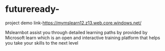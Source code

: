 # futureready-
project demo link-https://mymslearn12.z13.web.core.windows.net/


Mslearnbot assist you through detailed learning paths by provided by Microsoft learn which is an open and interactive training platform that helps you take your skills to the next level
